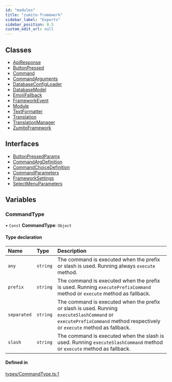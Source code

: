 ```yaml
---
id: "modules"
title: "zumito-framework"
sidebar_label: "Exports"
sidebar_position: 0.5
custom_edit_url: null
---
```


## Classes

- [ApiResponse](classes/ApiResponse.md)
- [ButtonPressed](classes/ButtonPressed.md)
- [Command](classes/Command.md)
- [CommandArguments](classes/CommandArguments.md)
- [DatabaseConfigLoader](classes/DatabaseConfigLoader.md)
- [DatabaseModel](classes/DatabaseModel.md)
- [EmojiFallback](classes/EmojiFallback.md)
- [FrameworkEvent](classes/FrameworkEvent.md)
- [Module](classes/Module.md)
- [TextFormatter](classes/TextFormatter.md)
- [Translation](classes/Translation.md)
- [TranslationManager](classes/TranslationManager.md)
- [ZumitoFramework](classes/ZumitoFramework.md)

## Interfaces

- [ButtonPressedParams](interfaces/ButtonPressedParams.md)
- [CommandArgDefinition](interfaces/CommandArgDefinition.md)
- [CommandChoiceDefinition](interfaces/CommandChoiceDefinition.md)
- [CommandParameters](interfaces/CommandParameters.md)
- [FrameworkSettings](interfaces/FrameworkSettings.md)
- [SelectMenuParameters](interfaces/SelectMenuParameters.md)

## Variables

### CommandType

• `Const` **CommandType**: `Object`

#### Type declaration

| Name | Type | Description |
| :------ | :------ | :------ |
| `any` | `string` | The command is executed when the prefix or slash is used. Running always `execute` method. |
| `prefix` | `string` | The command is executed when the prefix is used. Running `executePrefixCommand` method or `execute` method as fallback. |
| `separated` | `string` | The command is executed when the prefix or slash is used. Running `executeSlashCommand` or `executePrefixCommand` method respectively or `execute` method as fallback. |
| `slash` | `string` | The command is executed when the slash is used. Running `executeSlashCommand` method or `execute` method as fallback. |

#### Defined in

[types/CommandType.ts:1](https://github.com/ZumitoTeam/zumito-framework/blob/4711543/src/types/CommandType.ts#L1)
